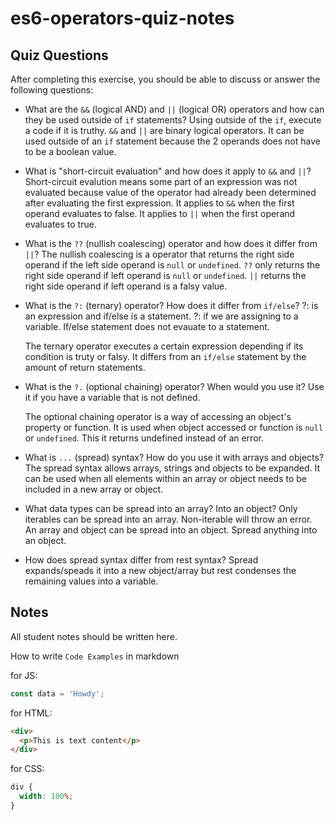 # es6-operators-quiz-notes

## Quiz Questions

After completing this exercise, you should be able to discuss or answer the following questions:

- What are the `&&` (logical AND) and `||` (logical OR) operators and how can they be used outside of `if` statements?
  Using outside of the `if`, execute a code if it is truthy.
  `&&` and `||` are binary logical operators. It can be used outside of an `if` statement because the 2 operands does not have to be a boolean value.

- What is "short-circuit evaluation" and how does it apply to `&&` and `||`?
  Short-circuit evalution means some part of an expression was not evaluated because value of the operator had already been determined after evaluating the first expression.
  It applies to `&&` when the first operand evaluates to false.
  It applies to `||` when the first operand evaluates to true.

- What is the `??` (nullish coalescing) operator and how does it differ from `||`?
  The nullish coalescing is a operator that returns the right side operand if the left side operand is `null` or `undefined`.
  `??` only returns the right side operand if left operand is `null` or `undefined`.
  `||` returns the right side operand if left operand is a falsy value.

- What is the `?:` (ternary) operator? How does it differ from `if/else`?
  ?: is an expression and if/else is a statement. ?: if we are assigning to a variable. If/else statement does not evauate to a statement.

  The ternary operator executes a certain expression depending if its condition is truty or falsy.
  It differs from an `if/else` statement by the amount of return statements.

- What is the `?.` (optional chaining) operator? When would you use it?
  Use it if you have a variable that is not defined.

  The optional chaining operator is a way of accessing an object's property or function.
  It is used when object accessed or function is `null` or `undefined`. This it returns undefined instead of an error.

- What is `...` (spread) syntax? How do you use it with arrays and objects?
  The spread syntax allows arrays, strings and objects to be expanded. It can be used when all elements within an array or object needs to be included in a new array or object.

- What data types can be spread into an array? Into an object?
  Only iterables can be spread into an array. Non-iterable will throw an error.
  An array and object can be spread into an object. Spread anything into an object.

- How does spread syntax differ from rest syntax?
  Spread expands/speads it into a new object/array but rest condenses the remaining values into a variable.

## Notes

All student notes should be written here.

How to write `Code Examples` in markdown

for JS:

```js
const data = 'Howdy';
```

for HTML:

```html
<div>
  <p>This is text content</p>
</div>
```

for CSS:

```css
div {
  width: 100%;
}
```
